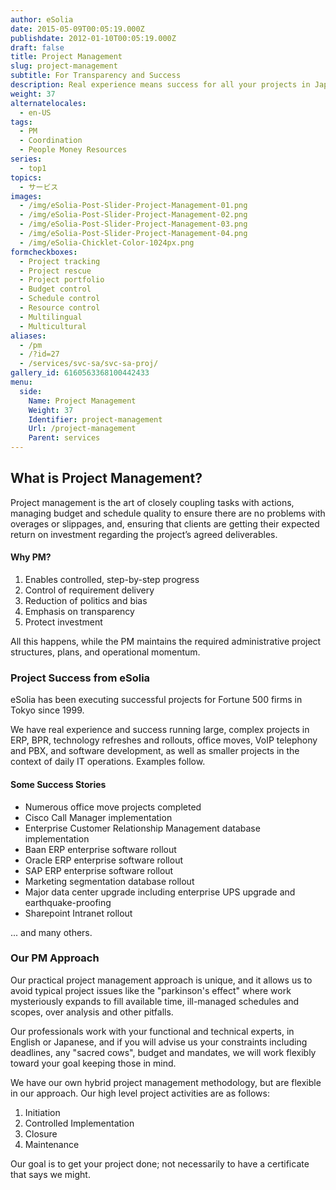 ```yaml
---
author: eSolia
date: 2015-05-09T00:05:19.000Z
publishdate: 2012-01-10T00:05:19.000Z
draft: false
title: Project Management
slug: project-management
subtitle: For Transparency and Success
description: Real experience means success for all your projects in Japan and the Asia Pacific region. eSolia's PM approach is practical and unique. - from eSolia Inc.
weight: 37
alternatelocales:
  - en-US
tags:
  - PM
  - Coordination
  - People Money Resources
series:
  - top1
topics:
  - サービス
images:
  - /img/eSolia-Post-Slider-Project-Management-01.png
  - /img/eSolia-Post-Slider-Project-Management-02.png
  - /img/eSolia-Post-Slider-Project-Management-03.png
  - /img/eSolia-Post-Slider-Project-Management-04.png
  - /img/eSolia-Chicklet-Color-1024px.png
formcheckboxes:
  - Project tracking
  - Project rescue
  - Project portfolio
  - Budget control
  - Schedule control
  - Resource control
  - Multilingual
  - Multicultural
aliases:
  - /pm
  - /?id=27
  - /services/svc-sa/svc-sa-proj/
gallery_id: 6160563368100442433
menu:
  side:
    Name: Project Management
    Weight: 37
    Identifier: project-management
    Url: /project-management
    Parent: services
---
```


## What is Project Management?

Project management is the art of closely coupling tasks with actions, managing budget and schedule quality to ensure there are no problems with overages or slippages, and, ensuring that clients are getting their expected return on investment regarding the project’s agreed deliverables.

<div class="esolia-card-panel purple darken-4 z-depth-1">
  <h4 class="center green-text text-accent-3">Why PM?</h4>
    <ol>
      <li class="white-text">Enables controlled, step-by-step progress</li>
      <li class="white-text">Control of requirement delivery</li>
      <li class="white-text">Reduction of politics and bias</li>
      <li class="white-text">Emphasis on transparency</li>
      <li class="white-text">Protect investment</li>
    </ol>
</div>

All this happens, while the PM maintains the required administrative project structures, plans, and operational momentum.

### Project Success from eSolia

eSolia has been executing successful projects for Fortune 500 firms in Tokyo since 1999.

We have real experience and success running large, complex projects in ERP, BPR, technology refreshes and rollouts, office moves, VoIP telephony and PBX, and software development, as well as smaller projects in the context of daily IT operations. Examples follow.

#### Some Success Stories

* Numerous office move projects completed
* Cisco Call Manager implementation
* Enterprise Customer Relationship Management database implementation
* Baan ERP enterprise software rollout
* Oracle ERP enterprise software rollout
* SAP ERP enterprise software rollout
* Marketing segmentation database rollout
* Major data center upgrade including enterprise UPS upgrade and earthquake-proofing
* Sharepoint Intranet rollout

... and many others.

### Our PM Approach

Our practical project management approach is unique, and it allows us to avoid typical project issues like the "parkinson's effect" where work mysteriously expands to fill available time, ill-managed schedules and scopes, over analysis and other pitfalls.

Our professionals work with your functional and technical experts, in English or Japanese, and if you will advise us your constraints including deadlines, any "sacred cows", budget and mandates, we will work flexibly toward your goal keeping those in mind.

We have our own hybrid project management methodology, but are flexible in our approach. Our high level project activities are as follows:

1. Initiation
1. Controlled Implementation
1. Closure
1. Maintenance

Our goal is to get your project done; not necessarily to have a certificate that says we might.
